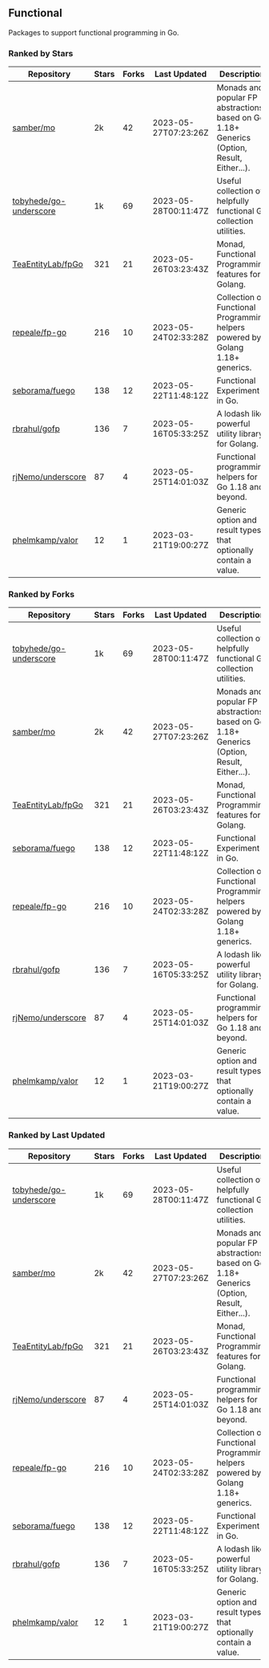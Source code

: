 ## Functional

Packages to support functional programming in Go.

### Ranked by Stars

| Repository | Stars | Forks | Last Updated | Description | 
|------------|-------|-------|--------------|-------------|
| [samber/mo](https://github.com/samber/mo) | 2k | 42 | 2023-05-27T07:23:26Z |  Monads and popular FP abstractions, based on Go 1.18+ Generics (Option, Result, Either...). |
| [tobyhede/go-underscore](https://github.com/tobyhede/go-underscore) | 1k | 69 | 2023-05-28T00:11:47Z |  Useful collection of helpfully functional Go collection utilities. |
| [TeaEntityLab/fpGo](https://github.com/TeaEntityLab/fpGo) | 321 | 21 | 2023-05-26T03:23:43Z |  Monad, Functional Programming features for Golang. |
| [repeale/fp-go](https://github.com/repeale/fp-go) | 216 | 10 | 2023-05-24T02:33:28Z |  Collection of Functional Programming helpers powered by Golang 1.18+ generics. |
| [seborama/fuego](https://github.com/seborama/fuego) | 138 | 12 | 2023-05-22T11:48:12Z |  Functional Experiment in Go. |
| [rbrahul/gofp](https://github.com/rbrahul/gofp) | 136 | 7 | 2023-05-16T05:33:25Z |  A lodash like powerful utility library for Golang. |
| [rjNemo/underscore](https://github.com/rjNemo/underscore) | 87 | 4 | 2023-05-25T14:01:03Z |  Functional programming helpers for Go 1.18 and beyond. |
| [phelmkamp/valor](https://github.com/phelmkamp/valor) | 12 | 1 | 2023-03-21T19:00:27Z |  Generic option and result types that optionally contain a value. |

### Ranked by Forks

| Repository | Stars | Forks | Last Updated | Description | 
|------------|-------|-------|--------------|-------------|
| [tobyhede/go-underscore](https://github.com/tobyhede/go-underscore) | 1k | 69 | 2023-05-28T00:11:47Z |  Useful collection of helpfully functional Go collection utilities. |
| [samber/mo](https://github.com/samber/mo) | 2k | 42 | 2023-05-27T07:23:26Z |  Monads and popular FP abstractions, based on Go 1.18+ Generics (Option, Result, Either...). |
| [TeaEntityLab/fpGo](https://github.com/TeaEntityLab/fpGo) | 321 | 21 | 2023-05-26T03:23:43Z |  Monad, Functional Programming features for Golang. |
| [seborama/fuego](https://github.com/seborama/fuego) | 138 | 12 | 2023-05-22T11:48:12Z |  Functional Experiment in Go. |
| [repeale/fp-go](https://github.com/repeale/fp-go) | 216 | 10 | 2023-05-24T02:33:28Z |  Collection of Functional Programming helpers powered by Golang 1.18+ generics. |
| [rbrahul/gofp](https://github.com/rbrahul/gofp) | 136 | 7 | 2023-05-16T05:33:25Z |  A lodash like powerful utility library for Golang. |
| [rjNemo/underscore](https://github.com/rjNemo/underscore) | 87 | 4 | 2023-05-25T14:01:03Z |  Functional programming helpers for Go 1.18 and beyond. |
| [phelmkamp/valor](https://github.com/phelmkamp/valor) | 12 | 1 | 2023-03-21T19:00:27Z |  Generic option and result types that optionally contain a value. |

### Ranked by Last Updated

| Repository | Stars | Forks | Last Updated | Description | 
|------------|-------|-------|--------------|-------------|
| [tobyhede/go-underscore](https://github.com/tobyhede/go-underscore) | 1k | 69 | 2023-05-28T00:11:47Z |  Useful collection of helpfully functional Go collection utilities. |
| [samber/mo](https://github.com/samber/mo) | 2k | 42 | 2023-05-27T07:23:26Z |  Monads and popular FP abstractions, based on Go 1.18+ Generics (Option, Result, Either...). |
| [TeaEntityLab/fpGo](https://github.com/TeaEntityLab/fpGo) | 321 | 21 | 2023-05-26T03:23:43Z |  Monad, Functional Programming features for Golang. |
| [rjNemo/underscore](https://github.com/rjNemo/underscore) | 87 | 4 | 2023-05-25T14:01:03Z |  Functional programming helpers for Go 1.18 and beyond. |
| [repeale/fp-go](https://github.com/repeale/fp-go) | 216 | 10 | 2023-05-24T02:33:28Z |  Collection of Functional Programming helpers powered by Golang 1.18+ generics. |
| [seborama/fuego](https://github.com/seborama/fuego) | 138 | 12 | 2023-05-22T11:48:12Z |  Functional Experiment in Go. |
| [rbrahul/gofp](https://github.com/rbrahul/gofp) | 136 | 7 | 2023-05-16T05:33:25Z |  A lodash like powerful utility library for Golang. |
| [phelmkamp/valor](https://github.com/phelmkamp/valor) | 12 | 1 | 2023-03-21T19:00:27Z |  Generic option and result types that optionally contain a value. |

